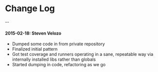 # Change Log
--
#### 2015-02-18: Steven Velozo
* Dumped some code in from private repository
* Finalized initial pattern
* Got test coverage and runners operating in a sane, repeatable way via internally installed libs rather than globals
* Started dumping in code, refactoring as we go